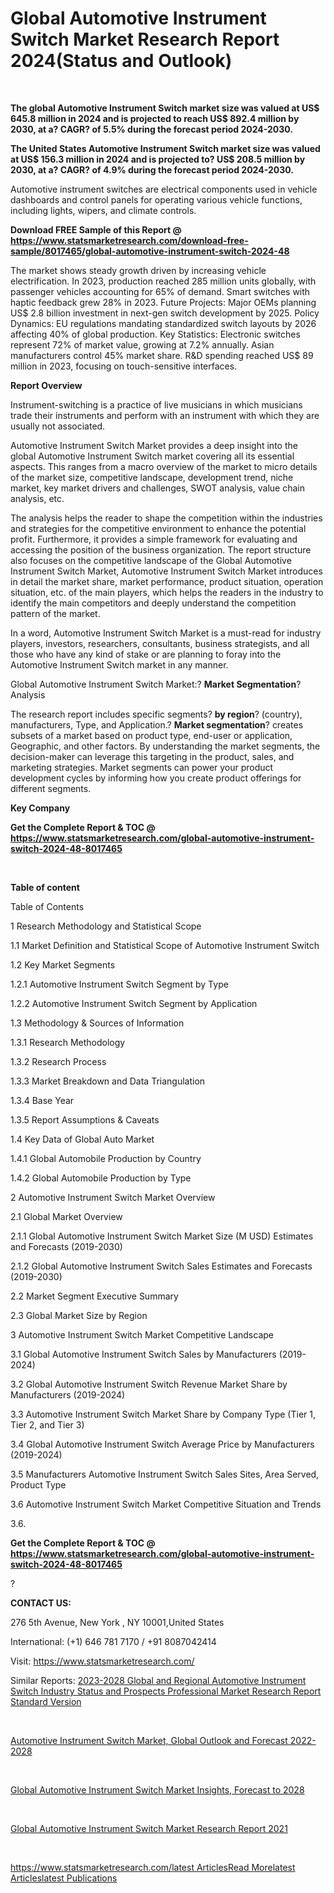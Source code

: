 <h1>Global Automotive Instrument Switch Market Research Report 2024(Status and Outlook)</h1><br/><p><strong>The global Automotive Instrument Switch market size was valued at US$ 645.8 million in 2024 and is projected to reach US$ 892.4 million by 2030, at a? <strong>CAGR</strong>? of 5.5% during the forecast period 2024-2030.</strong></p>
 
 
 
 <p><strong>The United States Automotive Instrument Switch market size was valued at US$ 156.3 million in 2024 and is projected to? US$ 208.5 million by 2030, at a? <strong>CAGR</strong>? of 4.9% during the forecast period 2024-2030.</strong></p>
 
 
 
 <p>Automotive instrument switches are electrical components used in vehicle dashboards and control panels for operating various vehicle functions, including lights, wipers, and climate controls.</p>
 
 
 
 <p><strong>Download FREE Sample of this Report @ <a href="https://www.statsmarketresearch.com/download-free-sample/8017465/global-automotive-instrument-switch-2024-48">https://www.statsmarketresearch.com/download-free-sample/8017465/global-automotive-instrument-switch-2024-48</a></strong></p>
 
 
 
 <p>The market shows steady growth driven by increasing vehicle electrification. In 2023, production reached 285 million units globally, with passenger vehicles accounting for 65% of demand. Smart switches with haptic feedback grew 28% in 2023. Future Projects: Major OEMs planning US$ 2.8 billion investment in next-gen switch development by 2025. Policy Dynamics: EU regulations mandating standardized switch layouts by 2026 affecting 40% of global production. Key Statistics: Electronic switches represent 72% of market value, growing at 7.2% annually. Asian manufacturers control 45% market share. R&D spending reached US$ 89 million in 2023, focusing on touch-sensitive interfaces.</p>
 
 
 
 <p><strong>Report Overview</strong></p>
 
 
 
 <p>Instrument-switching is a practice of live musicians in which musicians trade their instruments and perform with an instrument with which they are usually not associated.</p>
 
 
 
 <p>Automotive Instrument Switch Market provides a deep insight into the global Automotive Instrument Switch market covering all its essential aspects. This ranges from a macro overview of the market to micro details of the market size, competitive landscape, development trend, niche market, key market drivers and challenges, SWOT analysis, value chain analysis, etc.</p>
 
 
 
 <p>The analysis helps the reader to shape the competition within the industries and strategies for the competitive environment to enhance the potential profit. Furthermore, it provides a simple framework for evaluating and accessing the position of the business organization. The report structure also focuses on the competitive landscape of the Global Automotive Instrument Switch Market, Automotive Instrument Switch Market introduces in detail the market share, market performance, product situation, operation situation, etc. of the main players, which helps the readers in the industry to identify the main competitors and deeply understand the competition pattern of the market.</p>
 
 
 
 <p>In a word, Automotive Instrument Switch Market is a must-read for industry players, investors, researchers, consultants, business strategists, and all those who have any kind of stake or are planning to foray into the Automotive Instrument Switch market in any manner.</p>
 
 
 
 <p>Global Automotive Instrument Switch Market:? <strong>Market Segmentation</strong>? Analysis</p>
 
 
 
 <p>The research report includes specific segments? <strong>by region</strong>? (country), manufacturers, Type, and Application.? <strong>Market segmentation</strong>? creates subsets of a market based on product type, end-user or application, Geographic, and other factors. By understanding the market segments, the decision-maker can leverage this targeting in the product, sales, and marketing strategies. Market segments can power your product development cycles by informing how you create product offerings for different segments.</p>
 
 
 
 <p><strong>Key Company</strong></p>
 
 
 
 <div><b>Get the Complete Report & TOC @ <a href="https://www.statsmarketresearch.com/global-automotive-instrument-switch-2024-48-8017465">https://www.statsmarketresearch.com/global-automotive-instrument-switch-2024-48-8017465</a></b></div>
 
 
 
 <p><br />
 
 <b>Table of content</b></p>
 
 
 
 <p>Table of Contents<br />
 
 1 Research Methodology and Statistical Scope<br />
 
 1.1 Market Definition and Statistical Scope of Automotive Instrument Switch<br />
 
 1.2 Key Market Segments<br />
 
 1.2.1 Automotive Instrument Switch Segment by Type<br />
 
 1.2.2 Automotive Instrument Switch Segment by Application<br />
 
 1.3 Methodology & Sources of Information<br />
 
 1.3.1 Research Methodology<br />
 
 1.3.2 Research Process<br />
 
 1.3.3 Market Breakdown and Data Triangulation<br />
 
 1.3.4 Base Year<br />
 
 1.3.5 Report Assumptions & Caveats<br />
 
 1.4 Key Data of Global Auto Market<br />
 
 1.4.1 Global Automobile Production by Country<br />
 
 1.4.2 Global Automobile Production by Type<br />
 
 2 Automotive Instrument Switch Market Overview<br />
 
 2.1 Global Market Overview<br />
 
 2.1.1 Global Automotive Instrument Switch Market Size (M USD) Estimates and Forecasts (2019-2030)<br />
 
 2.1.2 Global Automotive Instrument Switch Sales Estimates and Forecasts (2019-2030)<br />
 
 2.2 Market Segment Executive Summary<br />
 
 2.3 Global Market Size by Region<br />
 
 3 Automotive Instrument Switch Market Competitive Landscape<br />
 
 3.1 Global Automotive Instrument Switch Sales by Manufacturers (2019-2024)<br />
 
 3.2 Global Automotive Instrument Switch Revenue Market Share by Manufacturers (2019-2024)<br />
 
 3.3 Automotive Instrument Switch Market Share by Company Type (Tier 1, Tier 2, and Tier 3)<br />
 
 3.4 Global Automotive Instrument Switch Average Price by Manufacturers (2019-2024)<br />
 
 3.5 Manufacturers Automotive Instrument Switch Sales Sites, Area Served, Product Type<br />
 
 3.6 Automotive Instrument Switch Market Competitive Situation and Trends<br />
 
 3.6.</p>
 
 
 
 <div><b>Get the Complete Report & TOC @ <a href="https://www.statsmarketresearch.com/global-automotive-instrument-switch-2024-48-8017465">https://www.statsmarketresearch.com/global-automotive-instrument-switch-2024-48-8017465</a></b></div>
 
 
 
 <p>? </p>
 
 
 
 <p><b>CONTACT US:</b><br />
 
 276 5th Avenue, New York , NY 10001,United States<br />
 
 International: (+1) 646 781 7170 / +91 8087042414<br />
 
 Visit: <a href="https://www.statsmarketresearch.com/">https://www.statsmarketresearch.com/</a><br />
 
 Similar Reports: <a href="https://www.statsmarketresearch.com/global-automotive-instrument-switch-2024-48-8017465">2023-2028 Global and Regional Automotive Instrument Switch Industry Status and Prospects Professional Market Research Report Standard Version</a><br />
 
 <br />
 
 <a href="https://www.statsmarketresearch.com/global-automotive-instrument-switch-2024-48-8017465">Automotive Instrument Switch Market, Global Outlook and Forecast 2022-2028</a><br />
 
 <br />
 
 <a href="https://www.statsmarketresearch.com/global-automotive-instrument-switch-2024-48-8017465">Global Automotive Instrument Switch Market Insights, Forecast to 2028</a><br />
 
 <br />
 
 <a href="https://www.statsmarketresearch.com/global-automotive-instrument-switch-2024-48-8017465">Global Automotive Instrument Switch Market Research Report 2021</a><br />
 
 <br />
 
 <a href="https://gyeongbokgung.com">https://www.statsmarketresearch.com/</a><a href="https://hallyeomaritime.com">latest Articles</a><a href="https://jingwansa.com">Read More</a><a href="https://nguoiviet.jp/">latest Articles</a><a href="https://www.intelmarketresearch.com/">latest Publications</a></p>